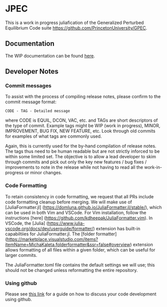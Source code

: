 # JPEC

This is a work in progress juliafication of the Generalized Perturbed Equilibrium Code suite https://github.com/PrincetonUniversity/GPEC.

## Documentation

The WIP documentation can be found [here](https://openfusiontoolkit.github.io/JPEC/dev/).
## Developer Notes

### Commit messages

To assist with the process of compiling release notes, please confirm to the commit message format:
```
CODE - TAG - Detailed message
```
where CODE is EQUIL, DCON, VAC, etc. and TAGs are short descriptors of the type of commit. Example tags might be WIP (work in progress), MINOR, IMPROVEMENT, BUG FIX, NEW FEATURE, etc. Look through old commits for examples of what tags are commonly used. 

Again, this is currently used for the by-hand compilation of release notes. The tags thus need to be human readable but are not strictly inforced to be within some limited set. The objective is to allow a lead developer to skim through commits and pick out only the key new features / bug fixes / improvements to note in the release while not having to read all the work-in-progress or minor changes.

### Code Formatting

To retain consistency in code formatting, we request that all PRs include code formatting cleanup before merging. We will make use of [JuliaFormatter.jl] (https://domluna.github.io/JuliaFormatter.jl/stable/), which can be used in both Vim and VSCode. For Vim installation, follow the instructions [here] (https://github.com/kdheepak/JuliaFormatter.vim). In VSCode, the [Julia] (https://www.julia-vscode.org/docs/dev/userguide/formatter/) extension has built-in capabiltiies for JuliaFormatter.jl. The [folder formatter] (https://marketplace.visualstudio.com/items?itemName=MichaKaleta.folderformatter&ssr=false#overview) extension allows formatting of all files within a given folder, which can be useful for larger commits. 

The JuliaFormatter.toml file contains the default settings we will use; this should not be changed unless reformatting the entire repository. 

### Using github

Please see [this link](https://docs.google.com/document/d/1XAOTz1IV8ErZAAk-iSuEuddNOLB5XcoVZsAbPKRUUuA/edit?usp=sharing) for a guide on how to discuss your code development using github. 
